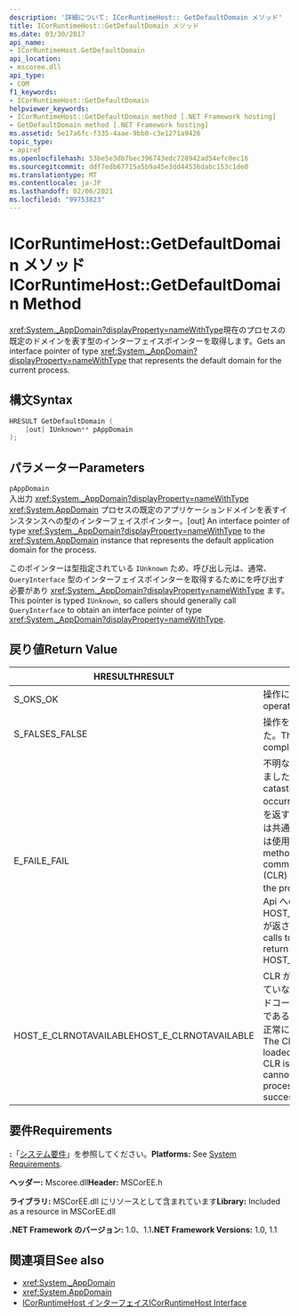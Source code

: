```yaml
---
description: '詳細について: ICorRuntimeHost:: GetDefaultDomain メソッド'
title: ICorRuntimeHost::GetDefaultDomain メソッド
ms.date: 03/30/2017
api_name:
- ICorRuntimeHost.GetDefaultDomain
api_location:
- mscoree.dll
api_type:
- COM
f1_keywords:
- ICorRuntimeHost::GetDefaultDomain
helpviewer_keywords:
- ICorRuntimeHost::GetDefaultDomain method [.NET Framework hosting]
- GetDefaultDomain method [.NET Framework hosting]
ms.assetid: 5e17a6fc-f335-4aae-9bb0-c3e1271a9426
topic_type:
- apiref
ms.openlocfilehash: 53be5e3db7bec396743edc728942ad54efc0ec16
ms.sourcegitcommit: ddf7edb67715a5b9a45e3dd44536dabc153c1de0
ms.translationtype: MT
ms.contentlocale: ja-JP
ms.lasthandoff: 02/06/2021
ms.locfileid: "99753823"
---
```

# <a name="icorruntimehostgetdefaultdomain-method"></a><span data-ttu-id="6e415-103">ICorRuntimeHost::GetDefaultDomain メソッド</span><span class="sxs-lookup"><span data-stu-id="6e415-103">ICorRuntimeHost::GetDefaultDomain Method</span></span>

<span data-ttu-id="6e415-104"><xref:System._AppDomain?displayProperty=nameWithType>現在のプロセスの既定のドメインを表す型のインターフェイスポインターを取得します。</span><span class="sxs-lookup"><span data-stu-id="6e415-104">Gets an interface pointer of type <xref:System._AppDomain?displayProperty=nameWithType> that represents the default domain for the current process.</span></span>  
  
## <a name="syntax"></a><span data-ttu-id="6e415-105">構文</span><span class="sxs-lookup"><span data-stu-id="6e415-105">Syntax</span></span>  
  
```cpp  
HRESULT GetDefaultDomain (  
    [out] IUnknown** pAppDomain  
);  
```  
  
## <a name="parameters"></a><span data-ttu-id="6e415-106">パラメーター</span><span class="sxs-lookup"><span data-stu-id="6e415-106">Parameters</span></span>  

 `pAppDomain`  
 <span data-ttu-id="6e415-107">入出力 <xref:System._AppDomain?displayProperty=nameWithType> <xref:System.AppDomain> プロセスの既定のアプリケーションドメインを表すインスタンスへの型のインターフェイスポインター。</span><span class="sxs-lookup"><span data-stu-id="6e415-107">[out] An interface pointer of type <xref:System._AppDomain?displayProperty=nameWithType> to the <xref:System.AppDomain> instance that represents the default application domain for the process.</span></span>  
  
 <span data-ttu-id="6e415-108">このポインターは型指定されている `IUnknown` ため、呼び出し元は、通常、 `QueryInterface` 型のインターフェイスポインターを取得するためにを呼び出す必要があり <xref:System._AppDomain?displayProperty=nameWithType> ます。</span><span class="sxs-lookup"><span data-stu-id="6e415-108">This pointer is typed `IUnknown`, so callers should generally call `QueryInterface` to obtain an interface pointer of type <xref:System._AppDomain?displayProperty=nameWithType>.</span></span>  
  
## <a name="return-value"></a><span data-ttu-id="6e415-109">戻り値</span><span class="sxs-lookup"><span data-stu-id="6e415-109">Return Value</span></span>  
  
|<span data-ttu-id="6e415-110">HRESULT</span><span class="sxs-lookup"><span data-stu-id="6e415-110">HRESULT</span></span>|<span data-ttu-id="6e415-111">説明</span><span class="sxs-lookup"><span data-stu-id="6e415-111">Description</span></span>|  
|-------------|-----------------|  
|<span data-ttu-id="6e415-112">S_OK</span><span class="sxs-lookup"><span data-stu-id="6e415-112">S_OK</span></span>|<span data-ttu-id="6e415-113">操作に成功しました。</span><span class="sxs-lookup"><span data-stu-id="6e415-113">The operation was successful.</span></span>|  
|<span data-ttu-id="6e415-114">S_FALSE</span><span class="sxs-lookup"><span data-stu-id="6e415-114">S_FALSE</span></span>|<span data-ttu-id="6e415-115">操作を完了できませんでした。</span><span class="sxs-lookup"><span data-stu-id="6e415-115">The operation failed to complete.</span></span>|  
|<span data-ttu-id="6e415-116">E_FAIL</span><span class="sxs-lookup"><span data-stu-id="6e415-116">E_FAIL</span></span>|<span data-ttu-id="6e415-117">不明な重大なエラーが発生しました。</span><span class="sxs-lookup"><span data-stu-id="6e415-117">An unknown, catastrophic failure occurred.</span></span> <span data-ttu-id="6e415-118">メソッドが E_FAIL を返す場合、このプロセスでは共通言語ランタイム (CLR) は使用できなくなります。</span><span class="sxs-lookup"><span data-stu-id="6e415-118">If a method returns E_FAIL, the common language runtime (CLR) is no longer usable in the process.</span></span> <span data-ttu-id="6e415-119">後続のホスト Api への呼び出しでは HOST_E_CLRNOTAVAILABLE が返されます。</span><span class="sxs-lookup"><span data-stu-id="6e415-119">Subsequent calls to any hosting APIs return HOST_E_CLRNOTAVAILABLE.</span></span>|  
|<span data-ttu-id="6e415-120">HOST_E_CLRNOTAVAILABLE</span><span class="sxs-lookup"><span data-stu-id="6e415-120">HOST_E_CLRNOTAVAILABLE</span></span>|<span data-ttu-id="6e415-121">CLR がプロセスに読み込まれていないか、CLR がマネージドコードを実行できない状態であるか、または呼び出しが正常に処理されていません。</span><span class="sxs-lookup"><span data-stu-id="6e415-121">The CLR has not been loaded into a process, or the CLR is in a state in which it cannot run managed code or process the call successfully.</span></span>|  
  
## <a name="requirements"></a><span data-ttu-id="6e415-122">要件</span><span class="sxs-lookup"><span data-stu-id="6e415-122">Requirements</span></span>  

 <span data-ttu-id="6e415-123">**:**「[システム要件](../../get-started/system-requirements.md)」を参照してください。</span><span class="sxs-lookup"><span data-stu-id="6e415-123">**Platforms:** See [System Requirements](../../get-started/system-requirements.md).</span></span>  
  
 <span data-ttu-id="6e415-124">**ヘッダー:** Mscoree.dll</span><span class="sxs-lookup"><span data-stu-id="6e415-124">**Header:** MSCorEE.h</span></span>  
  
 <span data-ttu-id="6e415-125">**ライブラリ:** MSCorEE.dll にリソースとして含まれています</span><span class="sxs-lookup"><span data-stu-id="6e415-125">**Library:** Included as a resource in MSCorEE.dll</span></span>  
  
 <span data-ttu-id="6e415-126">**.NET Framework のバージョン:** 1.0、1.1</span><span class="sxs-lookup"><span data-stu-id="6e415-126">**.NET Framework Versions:** 1.0, 1.1</span></span>  
  
## <a name="see-also"></a><span data-ttu-id="6e415-127">関連項目</span><span class="sxs-lookup"><span data-stu-id="6e415-127">See also</span></span>

- <xref:System._AppDomain>
- <xref:System.AppDomain>
- [<span data-ttu-id="6e415-128">ICorRuntimeHost インターフェイス</span><span class="sxs-lookup"><span data-stu-id="6e415-128">ICorRuntimeHost Interface</span></span>](icorruntimehost-interface.md)
